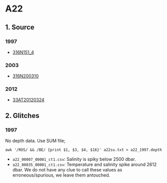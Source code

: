 # A22
## 1. Source

### 1997
+ [316N151_4](https://cchdo.ucsd.edu/cruise/316N151_4)

### 2003
+ [316N200310](https://cchdo.ucsd.edu/cruise/316N200310)

### 2012
+ [33AT20120324](https://cchdo.ucsd.edu/cruise/33AT20120324)

## 2. Glitches

### 1997

No depth data. Use SUM file;
```
awk '/ROS/ && /BE/ {print $1, $3, $4, $16}' a22su.txt > a22_1997.depth
```

- `a22_00007_00001_ct1.csv`: Salinity is spiky below 2500 dbar.
- `a22_00035_00001_ct1.csv`: Temperature and salinity spike around 2612 dbar. We do not have
any clue to call these values as erroneous/spurious, we leave them antouched.

